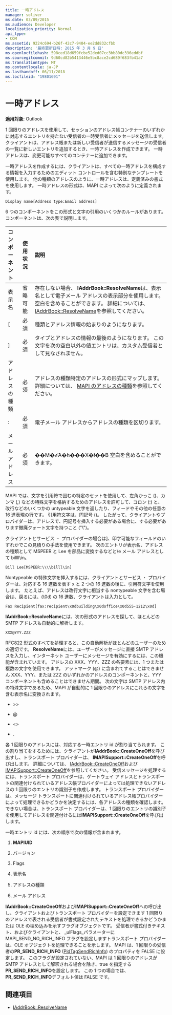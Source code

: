```yaml
---
title: 一時アドレス
manager: soliver
ms.date: 03/09/2015
ms.audience: Developer
localization_priority: Normal
api_type:
- COM
ms.assetid: 9224c694-b26f-42c7-9404-ee2dd832cfbb
description: '最終更新日時: 2015 年 3 月 9 日'
ms.openlocfilehash: 598ced18d659fcbe52ded07cc3bb80dc396eddbf
ms.sourcegitcommit: 9d60cd82b5413446e5bc8ace2cd689f683fb41a7
ms.translationtype: MT
ms.contentlocale: ja-JP
ms.lasthandoff: 06/11/2018
ms.locfileid: "19801691"
---
```

# <a name="one-off-addresses"></a>一時アドレス

**適用対象**: Outlook 
  
1 回限りのアドレスを使用して、セッションのアドレス帳コンテナーのいずれかに対応するエントリを持たない受信者の一時受信者にメッセージを送信します。 クライアントは、アドレス帳または新しい受信者が送信するメッセージの受信者の一覧に新しいエントリを追加するとき、一時アドレスを作成できます。 一時アドレスは、変更可能なすべてのコンテナーに追加できます。
  
一時アドレスを作成するには、クライアントは、すべての一時アドレスを構成する情報を入力するためのエディット コントロールを含む特別なテンプレートを使用します。 他の種類のアドレスのように、一時アドレスは、定義済みの書式を使用します。 一時アドレスの形式は、MAPI によって次のように定義されます。
  
`Display name[Address type:Email address]`
  
6 つのコンポーネントをこの形式と文字の引用のいくつかのルールがあります。 コンポーネントは、次の表で説明します。
  
|**コンポーネント**|**使用状況**|**説明**|
|:-----|:-----|:-----|
|表示名  <br/> |省略可能  <br/> |存在しない場合、 **IAddrBook::ResolveName**は、表示名として電子メール アドレスの表示部分を使用します。 空白を含めることができます。 詳細については、 [IAddrBook::ResolveName](iaddrbook-resolvename.md)を参照してください。  <br/> |
|[  <br/> |必須  <br/> |種類とアドレス情報の始まりのようになります。  <br/> |
|]  <br/> |必須  <br/> |タイプとアドレスの情報の最後のようになります。 この文字を次の空白以外の値エントリは、カスタム受信者として見なされません。  <br/> |
|アドレスの種類  <br/> |必須  <br/> |アドレスの種類特定のアドレスの形式にマップします。 詳細については、 [MAPI のアドレスの種類](mapi-address-types.md)を参照してください。  <br/> |
|:  <br/> |必須  <br/> |電子メール アドレスからアドレスの種類を区切ります。  <br/> |
|メール アドレス  <br/> |必須  <br/> |��M�҂̃A�h���X�ł��B 空白を含めることができます。  <br/> |
   
MAPI では、文字を引用符で囲むの特定のセットを使用して、左角かっこ ()、カンマ (,) などの特殊文字を格納するためのアドレスを許可して、コロン (:) と、改行などのいくつかの untypeable 文字を返したり、フィードやその他の任意の 16 進表現の行です。 引用符文字は、円記号 (\)。 したがって、クライアントやプロバイダーは、アドレスで、円記号を挿入する必要がある場合に、する必要があります撤廃クォート文字を持つこと ("\\")。
  
クライアントとサービス ・ プロバイダーの場合は]、印字可能なフィールドのいずれかでこの見積りの手法を使用できます。 次のエントリが表示名、アドレスの種類として MSPEER と Lee を部品に変換するなどと\\e メール アドレスとして billll\in。
  
`Bill Lee[MSPEER:\\\\billl\in]`

Nontypeable の特殊文字を挿入するには、クライアントとサービス ・ プロバイダーは、対応する 16 進数を表す x と 2 つの 16 進数の後に、引用符文字を使用します。 たとえば、アドレスは改行文字に相当する nontypeable 文字を含む場合は、戻るには、(\0d) の 16 進数、クライアントは入力として。
  
`Fax Recipient[fax:recipient\x0dbuilding\x0doffice\x0d555-1212\x0d]`

**IAddrBook::ResolveName**には、次の形式のアドレスを探して、ほとんどの SMTP アドレスも自動的に解析します。 
  
`XXX@YYY.ZZZ`

RFC822 形式のすべてを処理すると、この自動解析がほとんどのユーザーのための適切です。 **ResolveName**には、ユーザーがメッセージに直接 SMTP アドレスを入力し、インターネット ユーザーにメッセージを有効にするには、この機能が含まれています。 アドレスの XXX、YYY、ZZZ の各要素には、1 つまたは複数の文字を使用できます。 アットマーク (@) に含まれてすることはできません XXX、YYY、または ZZZ のいずれかのアドレスのコンポーネントと、YYY コンポーネントも含めることはできません期間。 次の文字は SMTP アドレス内の特殊文字であるため、MAPI が自動的に 1 回限りのアドレスにこれらの文字を含む表示名に変換されます。 
  
- \>\>
    
- @
    
- \<\>
    
- .
    
各 1 回限りのアドレスには、対応する一時エントリ id が割り当てられます。 この割り当てをするためには、クライアントが**IAddrBook::CreateOneOff**を呼び出すし、トランスポート プロバイダーは、 **IMAPISupport::CreateOneOff**を呼び出します。 詳細については、 [IAddrBook::CreateOneOff](iaddrbook-createoneoff.md)および[IMAPISupport::CreateOneOff](imapisupport-createoneoff.md)を参照してください。 受信メッセージを処理するには、トランスポート プロバイダーは、ゲートウェイ アドレスとトランスポートの関連付けられているアドレス帳プロバイダーによっては処理できないアドレスの 1 回限りのエントリの識別子を作成します。 トランスポート プロバイダーは、メッセージ トランスポートに関連付けられているアドレス帳プロバイダーによって処理できるかどうかを決定するには、各アドレスの種類を確認します。 できない場合は、トランスポート プロバイダーは、1 回限りのエントリの識別子を使用してアドレスを関連付けるには**IMAPISupport::CreateOneOff**を呼び出します。 
  
一時エントリ id には、次の順序で次の情報が含まれます。
  
1. **MAPIUID**
    
2. バージョン
    
3. Flags
    
4. 表示名
    
5. アドレスの種類
    
6. メール アドレス
    
**IAddrBook::CreateOneOff**および**IMAPISupport::CreateOneOff**への呼び出し、クライアントおよびトランスポート プロバイダーを設定できます 1 回限りのアドレスで表される受信者が書式設定されたテキストを処理できるかどうかまたは OLE の埋め込みを示すフラグオブジェクトです。 受信者が書式付きテキスト、およびクライアントと、 _ulFlags_パラメーターに MAPI_SEND_NO_RICH_INFO フラグを設定しますトランスポート プロバイダーは、OLE オブジェクトを処理できることを示します。 MAPI は、1 回限りの受信者の**PR_SEND_RICH_INFO** ([PidTagSendRichInfo](pidtagsendrichinfo-canonical-property.md)) のプロパティを FALSE に設定します。 このフラグが設定されていない、MAPI は 1 回限りのアドレスが SMTP アドレスとして解釈される場合を除き、true を指定する**PR_SEND_RICH_INFO**を設定します。 この 1 つの場合では、 **PR_SEND_RICH_INFO**デフォルト値は FALSE です。 
  
## <a name="see-also"></a>関連項目

- [IAddrBook::ResolveName](iaddrbook-resolvename.md)

